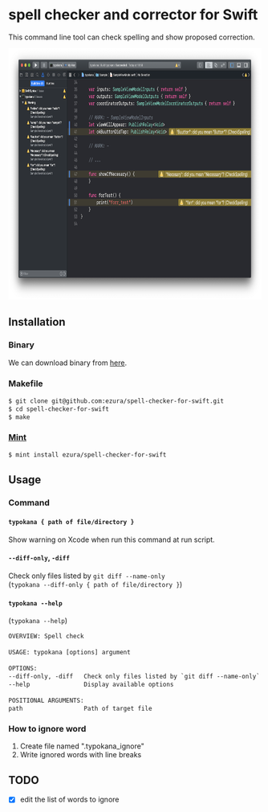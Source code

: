 # spell checker and corrector for Swift

This command line tool can check spelling and show proposed correction.

<img src="./Images/screenshot.png" height="500">

## Installation

### Binary

We can download binary from [here](https://github.com/ezura/spell-checker-for-swift/releases).

### Makefile

```shell
$ git clone git@github.com:ezura/spell-checker-for-swift.git
$ cd spell-checker-for-swift
$ make
```

### [Mint](https://github.com/yonaskolb/mint)

```shell
$ mint install ezura/spell-checker-for-swift
```

## Usage
### Command

#### `typokana { path of file/directory }`
Show warning on Xcode when run this command at run script.

#### `--diff-only`, `-diff`
Check only files listed by `git diff --name-only`  
(`typokana --diff-only { path of file/directory }`)

#### `typokana --help`
 (`typokana --help`)
 
```
OVERVIEW: Spell check

USAGE: typokana [options] argument

OPTIONS:
--diff-only, -diff   Check only files listed by `git diff --name-only`
--help               Display available options

POSITIONAL ARGUMENTS:
path                 Path of target file
```

### How to ignore word
1. Create file named ".typokana_ignore"
1. Write ignored words with line breaks

## TODO

* [x] edit the list of words to ignore
